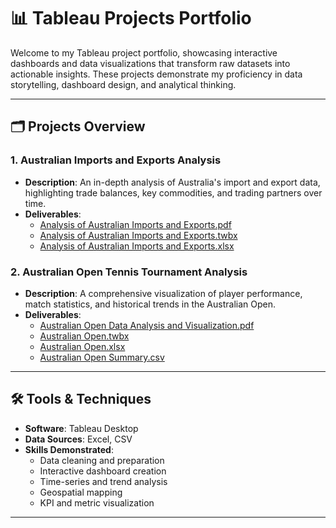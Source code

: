 # 📊 Tableau Projects Portfolio

Welcome to my Tableau project portfolio, showcasing interactive dashboards and data visualizations that transform raw datasets into actionable insights. These projects demonstrate my proficiency in data storytelling, dashboard design, and analytical thinking.

---

## 🗂️ Projects Overview

### 1. Australian Imports and Exports Analysis
- **Description**: An in-depth analysis of Australia's import and export data, highlighting trade balances, key commodities, and trading partners over time.
- **Deliverables**:
  - [Analysis of Australian Imports and Exports.pdf](Analysis%20of%20Australian%20Imports%20and%20Exports.pdf)
  - [Analysis of Australian Imports and Exports.twbx](Analysis%20of%20Australian%20Imports%20and%20Exports.twbx)
  - [Analysis of Australian Imports and Exports.xlsx](Analysis%20of%20Australian%20Imports%20and%20Exports.xlsx)

### 2. Australian Open Tennis Tournament Analysis
- **Description**: A comprehensive visualization of player performance, match statistics, and historical trends in the Australian Open.
- **Deliverables**:
  - [Australian Open Data Analysis and Visualization.pdf](Australian%20Open%20Data%20Analysis%20and%20Visualization.pdf)
  - [Australian Open.twbx](Australian%20Open.twbx)
  - [Australian Open.xlsx](Australian%20Open.xlsx)
  - [Australian Open Summary.csv](Australian%20Open%20Summary.csv)

---

## 🛠️ Tools & Techniques
- **Software**: Tableau Desktop
- **Data Sources**: Excel, CSV
- **Skills Demonstrated**:
  - Data cleaning and preparation
  - Interactive dashboard creation
  - Time-series and trend analysis
  - Geospatial mapping
  - KPI and metric visualization
 
---
